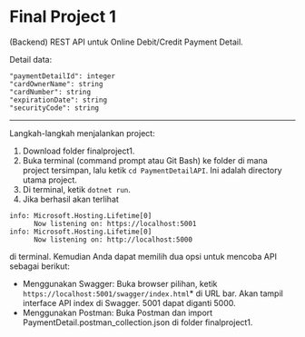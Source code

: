 
# Final Project 1

(Backend) REST API untuk Online Debit/Credit Payment Detail.

Detail data:

```
"paymentDetailId": integer
"cardOwnerName": string
"cardNumber": string
"expirationDate": string
"securityCode": string
```

---
Langkah-langkah menjalankan project:

1. Download folder finalproject1.
2. Buka terminal (command prompt atau Git Bash) ke folder di mana project tersimpan, lalu ketik ```cd PaymentDetailAPI```. Ini adalah directory utama project.
3. Di terminal, ketik `dotnet run`.
4. Jika berhasil akan terlihat
```
info: Microsoft.Hosting.Lifetime[0]
      Now listening on: https://localhost:5001
info: Microsoft.Hosting.Lifetime[0]
      Now listening on: http://localhost:5000
```
di terminal. 
Kemudian Anda dapat memilih dua opsi untuk mencoba API sebagai berikut:
- Menggunakan Swagger: Buka browser pilihan, ketik `https://localhost:5001/swagger/index.html`* di URL bar. Akan tampil interface API index di Swagger. 5001 dapat diganti 5000.
- Menggunakan Postman: Buka Postman dan import PaymentDetail.postman_collection.json di folder finalproject1.